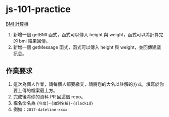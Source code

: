 # js-101-practice

[BMI 計算機](http://depart.femh.org.tw/dietary/3OPD/BMI.htm)

1. 新增一個 getBMI 函式，函式可以傳入 height 與 weight，函式可以將計算完的 bmi 結果回傳。
2. 新增一個 getMessage 函式，函式可以傳入 height 與 weight，並回傳建議訊息。

## 作業要求

1. 這次為個人作業，請每個人都要繳交，請將您的大名以註解的方式，填寫於你要上傳的檔案最上方。
2. 完成後將你的資料 PR 回這個 repo。
3. 檔名命名為 `{年度}-{組別名稱}-{slackId}`
4. 例如：`2017-dateline-xxxx`
